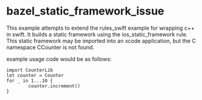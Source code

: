 # bazel_static_framework_issue
This example attempts to extend the rules_swift example for wrapping c++ in swift. 
It builds a static framework using the ios_static_framework rule. 
This static framework may be imported into an xcode application, but the C namespace CCounter is not found.

example usage code would be as follows:

```
import CounterLib
let counter = Counter
for _ in 1...10 {
        counter.increment()
}
```
